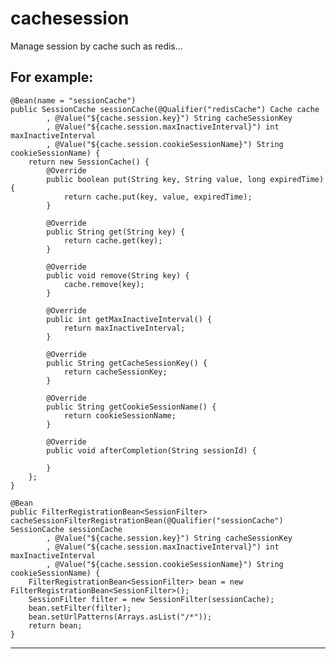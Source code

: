 # cachesession
Manage session by cache such as redis...

For example:
------------------------------------------------------------------------------------------------------------------
	@Bean(name = "sessionCache")
	public SessionCache sessionCache(@Qualifier("redisCache") Cache cache
			, @Value("${cache.session.key}") String cacheSessionKey
			, @Value("${cache.session.maxInactiveInterval}") int maxInactiveInterval
			, @Value("${cache.session.cookieSessionName}") String cookieSessionName) {
		return new SessionCache() {
			@Override
			public boolean put(String key, String value, long expiredTime) {
				return cache.put(key, value, expiredTime);
			}

			@Override
			public String get(String key) {
				return cache.get(key);
			}

			@Override
			public void remove(String key) {
				cache.remove(key);
			}

			@Override
			public int getMaxInactiveInterval() {
				return maxInactiveInterval;
			}

			@Override
			public String getCacheSessionKey() {
				return cacheSessionKey;
			}

			@Override
			public String getCookieSessionName() {
				return cookieSessionName;
			}

			@Override
			public void afterCompletion(String sessionId) {
				
			}
		};
	}

	@Bean
	public FilterRegistrationBean<SessionFilter> cacheSessionFilterRegistrationBean(@Qualifier("sessionCache") SessionCache sessionCache
			, @Value("${cache.session.key}") String cacheSessionKey
			, @Value("${cache.session.maxInactiveInterval}") int maxInactiveInterval
			, @Value("${cache.session.cookieSessionName}") String cookieSessionName) {
		FilterRegistrationBean<SessionFilter> bean = new FilterRegistrationBean<SessionFilter>();
		SessionFilter filter = new SessionFilter(sessionCache);
		bean.setFilter(filter);
		bean.setUrlPatterns(Arrays.asList("/*"));
		return bean;
	}
------------------------------------------------------------------------------------------------------------------

